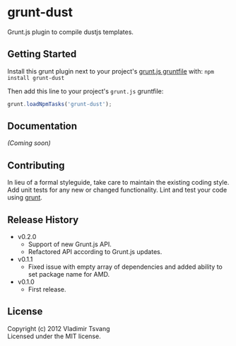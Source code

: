 # grunt-dust

Grunt.js plugin to compile dustjs templates.

## Getting Started
Install this grunt plugin next to your project's [grunt.js gruntfile][getting_started] with: `npm install grunt-dust`

Then add this line to your project's `grunt.js` gruntfile:

```javascript
grunt.loadNpmTasks('grunt-dust');
```

[grunt]: https://github.com/cowboy/grunt
[getting_started]: https://github.com/cowboy/grunt/blob/master/docs/getting_started.md

## Documentation
_(Coming soon)_

## Contributing
In lieu of a formal styleguide, take care to maintain the existing coding style. Add unit tests for any new or changed functionality. Lint and test your code using [grunt][grunt].

## Release History
* v0.2.0
	- Support of new Grunt.js API.
	- Refactored API according to Grunt.js updates.
* v0.1.1 
	- Fixed issue with empty array of dependencies and added ability to set package name for AMD.
* v0.1.0 
	- First release.

## License
Copyright (c) 2012 Vladimir Tsvang  
Licensed under the MIT license.
